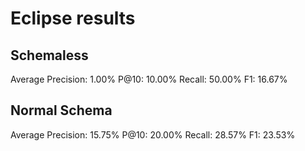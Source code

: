 # Eclipse results

## Schemaless

Average Precision: 1.00%
P@10: 10.00%
Recall: 50.00%
F1: 16.67%

## Normal Schema

Average Precision: 15.75%
P@10: 20.00%
Recall: 28.57%
F1: 23.53%
